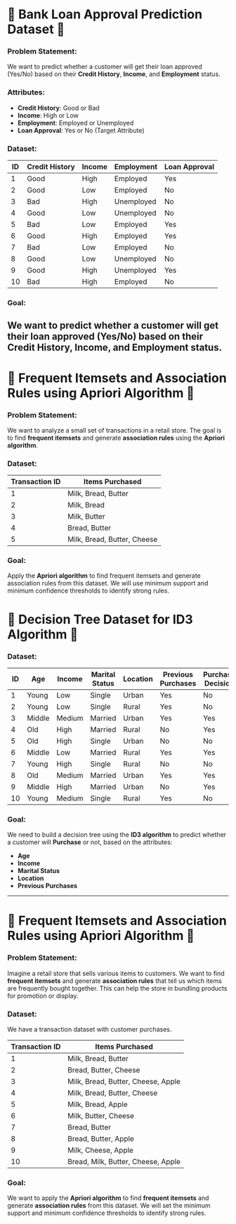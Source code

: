 # 🧠 Bank Loan Approval Prediction Dataset 🌟

### **Problem Statement:**
We want to predict whether a customer will get their loan approved (Yes/No) based on their **Credit History**, **Income**, and **Employment** status.

### **Attributes:**
- **Credit History**: Good or Bad
- **Income**: High or Low
- **Employment**: Employed or Unemployed
- **Loan Approval**: Yes or No (Target Attribute)

### **Dataset:**

| ID  | Credit History | Income | Employment | Loan Approval |
|-----|----------------|--------|------------|---------------|
| 1   | Good           | High   | Employed   | Yes           |
| 2   | Good           | Low    | Employed   | No            |
| 3   | Bad            | High   | Unemployed | No            |
| 4   | Good           | Low    | Unemployed | No            |
| 5   | Bad            | Low    | Employed   | Yes           |
| 6   | Good           | High   | Employed   | Yes           |
| 7   | Bad            | Low    | Employed   | No            |
| 8   | Good           | Low    | Unemployed | No            |
| 9   | Good           | High   | Unemployed | Yes           |
| 10  | Bad            | High   | Employed   | No            |

### **Goal:**
We want to predict whether a customer will get their **loan approved** (Yes/No) based on their **Credit History**, **Income**, and **Employment** status.
---
# 🧠 Frequent Itemsets and Association Rules using Apriori Algorithm 🌟

### **Problem Statement:**
We want to analyze a small set of transactions in a retail store. The goal is to find **frequent itemsets** and generate **association rules** using the **Apriori algorithm**.

### **Dataset:**

| Transaction ID | Items Purchased                   |
|----------------|------------------------------------|
| 1              | Milk, Bread, Butter               |
| 2              | Milk, Bread                       |
| 3              | Milk, Butter                      |
| 4              | Bread, Butter                     |
| 5              | Milk, Bread, Butter, Cheese       |

### **Goal:**
Apply the **Apriori algorithm** to find frequent itemsets and generate association rules from this dataset. We will use minimum support and minimum confidence thresholds to identify strong rules.



# 🧠 Decision Tree Dataset for ID3 Algorithm 🌳

### **Dataset:**

| ID  | Age    | Income | Marital Status | Location | Previous Purchases | Purchase Decision |
|-----|--------|--------|----------------|----------|--------------------|-------------------|
| 1   | Young  | Low    | Single         | Urban    | Yes                | No                |
| 2   | Young  | Low    | Single         | Rural    | Yes                | No                |
| 3   | Middle | Medium | Married        | Urban    | Yes                | Yes               |
| 4   | Old    | High   | Married        | Rural    | No                 | Yes               |
| 5   | Old    | High   | Single         | Urban    | No                 | No                |
| 6   | Middle | Low    | Married        | Rural    | Yes                | Yes               |
| 7   | Young  | High   | Single         | Rural    | No                 | No                |
| 8   | Old    | Medium | Married        | Urban    | Yes                | Yes               |
| 9   | Middle | High   | Married        | Urban    | No                 | Yes               |
| 10  | Young  | Medium | Single         | Rural    | Yes                | No                |

### **Goal:**
We need to build a decision tree using the **ID3 algorithm** to predict whether a customer will **Purchase** or not, based on the attributes:
- **Age**
- **Income**
- **Marital Status**
- **Location**
- **Previous Purchases**

---

# 🧠 Frequent Itemsets and Association Rules using Apriori Algorithm 🌟

### **Problem Statement:**
Imagine a retail store that sells various items to customers. We want to find **frequent itemsets** and generate **association rules** that tell us which items are frequently bought together. This can help the store in bundling products for promotion or display.

### **Dataset:**
We have a transaction dataset with customer purchases.

| Transaction ID | Items Purchased                   |
|----------------|------------------------------------|
| 1              | Milk, Bread, Butter               |
| 2              | Bread, Butter, Cheese             |
| 3              | Milk, Bread, Butter, Cheese, Apple|
| 4              | Milk, Bread, Butter, Cheese       |
| 5              | Milk, Bread, Apple                |
| 6              | Milk, Butter, Cheese              |
| 7              | Bread, Butter                     |
| 8              | Bread, Butter, Apple              |
| 9              | Milk, Cheese, Apple               |
| 10             | Bread, Milk, Butter, Cheese, Apple|

### **Goal:**
We want to apply the **Apriori algorithm** to find **frequent itemsets** and generate **association rules** from this dataset. We will set the minimum support and minimum confidence thresholds to identify strong rules.
